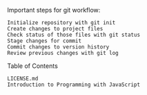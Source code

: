Important steps for git workflow:

    Initialize repository with git init
    Create changes to project files
    Check status of those files with git status
    Stage changes for commit
    Commit changes to version history
    Review previous changes with git log

Table of Contents

    LICENSE.md
    Introduction to Programming with JavaScript
